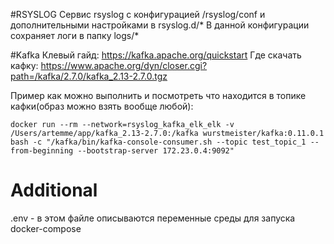 #RSYSLOG
Сервис rsyslog с конфигурацией /rsyslog/conf и дополнительными настройками в rsyslog.d/*
В данной конфигурации сохраняет логи в папку logs/*

#Kafka
Клевый гайд: https://kafka.apache.org/quickstart
Где скачать кафку:  https://www.apache.org/dyn/closer.cgi?path=/kafka/2.7.0/kafka_2.13-2.7.0.tgz 

Пример как можно выполнить и посмотреть что находится в топике кафки(образ можно взять вообще любой):

```
docker run --rm --network=rsyslog_kafka_elk_elk -v /Users/artemme/app/kafka_2.13-2.7.0:/kafka wurstmeister/kafka:0.11.0.1 bash -c "/kafka/bin/kafka-console-consumer.sh --topic test_topic_1 --from-beginning --bootstrap-server 172.23.0.4:9092"
```

# Additional
.env - в этом файле описываются переменные среды для запуска docker-compose